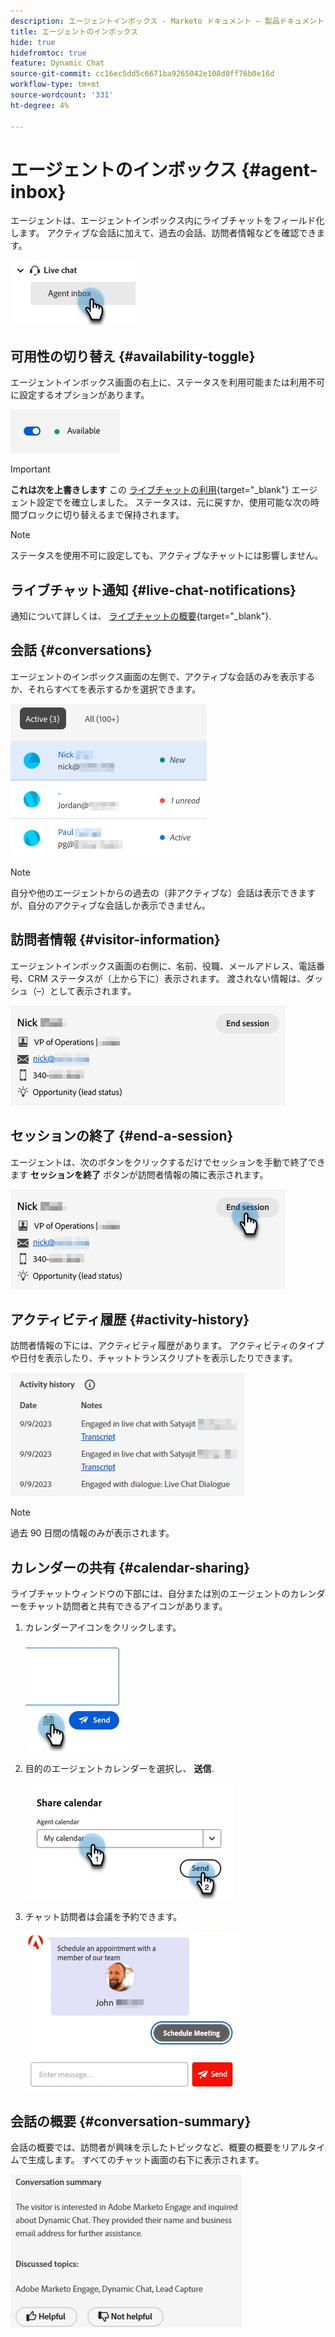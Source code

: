 ```yaml
---
description: エージェントインボックス - Marketo ドキュメント – 製品ドキュメント
title: エージェントのインボックス
hide: true
hidefromtoc: true
feature: Dynamic Chat
source-git-commit: cc16ec5dd5c6671ba9265042e108d0ff76b0e16d
workflow-type: tm+mt
source-wordcount: '331'
ht-degree: 4%

---
```


# エージェントのインボックス {#agent-inbox}

エージェントは、エージェントインボックス内にライブチャットをフィールド化します。 アクティブな会話に加えて、過去の会話、訪問者情報などを確認できます。

![](assets/agent-inbox-1.png)

## 可用性の切り替え {#availability-toggle}

エージェントインボックス画面の右上に、ステータスを利用可能または利用不可に設定するオプションがあります。

![](assets/agent-inbox-2.png)

>[!IMPORTANT]
>
>**これは次を上書きします** この [ライブチャットの利用](/help/marketo/product-docs/demand-generation/dynamic-chat/setup-and-configuration/agent-settings.md#live-chat-availability){target="_blank"} エージェント設定でを確立しました。 ステータスは、元に戻すか、使用可能な次の時間ブロックに切り替えるまで保持されます。

>[!NOTE]
>
>ステータスを使用不可に設定しても、アクティブなチャットには影響しません。

## ライブチャット通知 {#live-chat-notifications}

通知について詳しくは、 [ライブチャットの概要](/help/marketo/product-docs/demand-generation/dynamic-chat/live-chat/live-chat-overview.md#live-chat-notifications){target="_blank"}.

## 会話 {#conversations}

エージェントのインボックス画面の左側で、アクティブな会話のみを表示するか、それらすべてを表示するかを選択できます。

![](assets/agent-inbox-4.png)

>[!NOTE]
>
>自分や他のエージェントからの過去の（非アクティブな）会話は表示できますが、自分のアクティブな会話しか表示できません。

## 訪問者情報 {#visitor-information}

エージェントインボックス画面の右側に、名前、役職、メールアドレス、電話番号、CRM ステータスが（上から下に）表示されます。 渡されない情報は、ダッシュ（–）として表示されます。

![](assets/agent-inbox-5.png)

## セッションの終了 {#end-a-session}

エージェントは、次のボタンをクリックするだけでセッションを手動で終了できます **セッションを終了** ボタンが訪問者情報の隣に表示されます。

![](assets/agent-inbox-6.png)

## アクティビティ履歴 {#activity-history}

訪問者情報の下には、アクティビティ履歴があります。 アクティビティのタイプや日付を表示したり、チャットトランスクリプトを表示したりできます。

![](assets/agent-inbox-7.png)

>[!NOTE]
>
>過去 90 日間の情報のみが表示されます。

## カレンダーの共有 {#calendar-sharing}

ライブチャットウィンドウの下部には、自分または別のエージェントのカレンダーをチャット訪問者と共有できるアイコンがあります。

1. カレンダーアイコンをクリックします。

   ![](assets/agent-inbox-8.png)

1. 目的のエージェントカレンダーを選択し、 **送信**.

   ![](assets/agent-inbox-9.png)

1. チャット訪問者は会議を予約できます。

   ![](assets/agent-inbox-10.png)

## 会話の概要 {#conversation-summary}

会話の概要では、訪問者が興味を示したトピックなど、概要の概要をリアルタイムで生成します。 すべてのチャット画面の右下に表示されます。

![](assets/agent-inbox-11.png)
